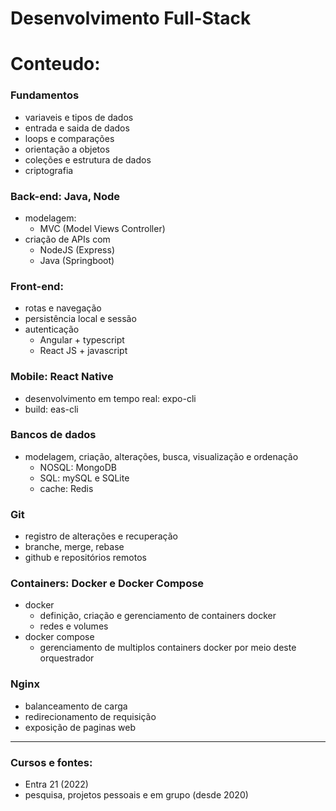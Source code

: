 # Desenvolvimento Full-Stack

# Conteudo:

### Fundamentos
- variaveis e tipos de dados
- entrada e saida de dados
- loops e comparações
- orientação a objetos
- coleções e estrutura de dados
- criptografia

### Back-end: Java, Node
- modelagem: 
  - MVC (Model Views Controller)
- criação de APIs com 
  - NodeJS (Express)
  - Java (Springboot)

### Front-end:
- rotas e navegação
- persistência local e sessão
- autenticação
  - Angular + typescript
  - React JS + javascript

### Mobile: React Native
- desenvolvimento em tempo real: expo-cli
- build: eas-cli

### Bancos de dados
- modelagem, criação, alterações, busca, visualização e ordenação
  - NOSQL: MongoDB
  - SQL: mySQL e SQLite
  - cache: Redis

### Git
- registro de alterações e recuperação
- branche, merge, rebase
- github e repositórios remotos

### Containers: Docker e Docker Compose
- docker
  - definição, criação e gerenciamento de containers docker
  - redes e volumes
- docker compose
  - gerenciamento de multiplos containers docker por meio deste orquestrador

### Nginx
- balanceamento de carga
- redirecionamento de requisição
- exposição de paginas web

---
### Cursos e fontes: 
- Entra 21 (2022)
- pesquisa, projetos pessoais e em grupo (desde 2020)
